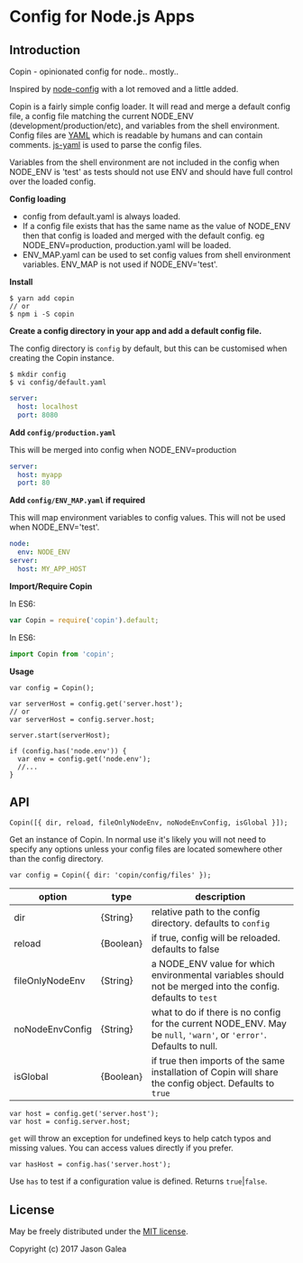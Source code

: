 Config for Node.js Apps
=======================

Introduction
------------

Copin - opinionated config for node.. mostly..

Inspired by [node-config](https://github.com/lorenwest/node-config) with a lot
removed and a little added.

Copin is a fairly simple config loader. It will read and merge a default config
file, a config file matching the current NODE_ENV (development/production/etc),
and variables from the shell environment. Config files are [YAML](http://yaml.org/)
which is readable by humans and can contain comments.
[js-yaml](https://github.com/nodeca/js-yaml) is used to parse the config files.

Variables from the shell environment are not included in the config when NODE_ENV
is 'test' as tests should not use ENV and should have full control over the loaded
config.

**Config loading**

* config from default.yaml is always loaded.
* If a config file exists that has the same name as the value of NODE_ENV then
that config is loaded and merged with the default config. eg NODE_ENV=production,
production.yaml will be loaded.
* ENV_MAP.yaml can be used to set config values from shell environment variables. ENV_MAP is not used if NODE_ENV='test'.

**Install**

```shell
$ yarn add copin
// or
$ npm i -S copin
```

**Create a config directory in your app and add a default config file.**

The config directory is `config` by default, but this can be customised when
creating the Copin instance.

```shell
$ mkdir config
$ vi config/default.yaml
```
```yaml
server:
  host: localhost
  port: 8080
```

**Add `config/production.yaml`**

This will be merged into config when NODE_ENV=production

```yaml
server:
  host: myapp
  port: 80
```

**Add `config/ENV_MAP.yaml` if required**

This will map environment variables to config values.
This will not be used when NODE_ENV='test'.

```yaml
node:
  env: NODE_ENV
server:
  host: MY_APP_HOST
```

**Import/Require Copin**

In ES6:
```js
var Copin = require('copin').default;
```

In ES6:
```js
import Copin from 'copin';
```

**Usage**
```
var config = Copin();

var serverHost = config.get('server.host');
// or
var serverHost = config.server.host;

server.start(serverHost);

if (config.has('node.env')) {
  var env = config.get('node.env');
  //...
}
```

API
---

`Copin([{ dir, reload, fileOnlyNodeEnv, noNodeEnvConfig, isGlobal }]);`

Get an instance of Copin. In normal use it's likely you will not need to specify
any options unless your config files are located somewhere other than the config
directory.

```
var config = Copin({ dir: 'copin/config/files' });
```

option  | type      | description
--------|-----------|------------
dir     | {String}  | relative path to the config directory. defaults to `config`
reload  | {Boolean} | if true, config will be reloaded. defaults to false
fileOnlyNodeEnv | {String}  | a NODE_ENV value for which environmental variables should not be merged into the config. defaults to `test`
noNodeEnvConfig | {String} | what to do if there is no config for the current NODE_ENV. May be `null`, `'warn'`, or `'error'`. Defaults to null.
isGlobal | {Boolean} | if true then imports of the same installation of Copin will share the config object. Defaults to `true`

```
var host = config.get('server.host');
var host = config.server.host;
```
`get` will throw an exception for undefined keys to help catch typos and missing values.
You can access values directly if you prefer.

```
var hasHost = config.has('server.host');
```
Use `has` to test if a configuration value is defined. Returns `true`|`false`.

License
-------

May be freely distributed under the [MIT license](https://raw.githubusercontent.com/lecstor/copin/master/LICENSE).

Copyright (c) 2017 Jason Galea

